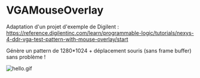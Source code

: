 # VGAMouseOverlay

Adaptation d'un projet d'exemple de Digilent : https://reference.digilentinc.com/learn/programmable-logic/tutorials/nexys-4-ddr-vga-test-pattern-with-mouse-overlay/start

Génère un pattern de 1280*1024 + déplacement souris (sans frame buffer) sans problème !

![hello.gif](./docs/demo.gif)